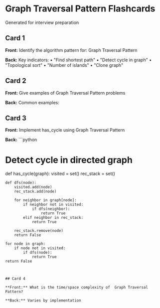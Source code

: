 #  Graph Traversal Pattern Flashcards

Generated for interview preparation


## Card 1

**Front:** Identify the algorithm pattern for:  Graph Traversal Pattern

**Back:** Key indicators:
• "Find shortest path"
• "Detect cycle in graph"
• "Topological sort"
• "Number of islands"
• "Clone graph"


## Card 2

**Front:** Give examples of  Graph Traversal Pattern problems

**Back:** Common examples:



## Card 3

**Front:** Implement has_cycle using  Graph Traversal Pattern

**Back:** ```python
# Detect cycle in directed graph
def has_cycle(graph):
    visited = set()
    rec_stack = set()
    
    def dfs(node):
        visited.add(node)
        rec_stack.add(node)
        
        for neighbor in graph[node]:
            if neighbor not in visited:
                if dfs(neighbor):
                    return True
            elif neighbor in rec_stack:
                return True
        
        rec_stack.remove(node)
        return False
    
    for node in graph:
        if node not in visited:
            if dfs(node):
                return True
    return False
```


## Card 4

**Front:** What is the time/space complexity of  Graph Traversal Pattern?

**Back:** Varies by implementation

